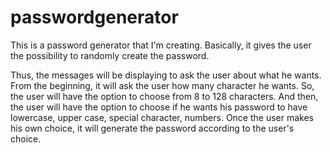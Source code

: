 # passwordgenerator

This is a password generator that I'm creating. Basically, it gives the user the possibility to randomly create the password.

Thus, the messages will be displaying to ask the user about what he wants. From the beginning, it will ask the user how many character he wants. So, the user will have the option to choose from 8 to 128 characters. And then,  the user will have the option to choose if he wants his password to have lowercase, upper case, special character, numbers. Once the user makes his own choice, it will generate the password according to the user's choice. 